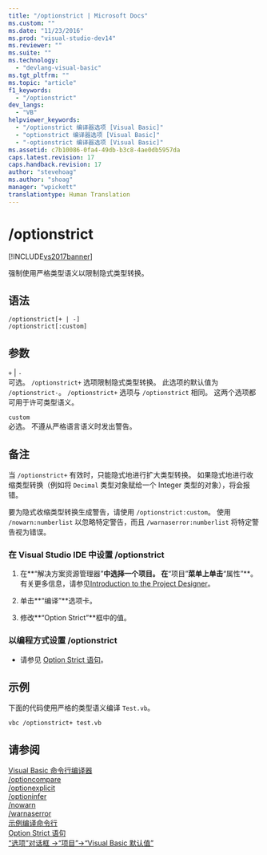 ```yaml
---
title: "/optionstrict | Microsoft Docs"
ms.custom: ""
ms.date: "11/23/2016"
ms.prod: "visual-studio-dev14"
ms.reviewer: ""
ms.suite: ""
ms.technology: 
  - "devlang-visual-basic"
ms.tgt_pltfrm: ""
ms.topic: "article"
f1_keywords: 
  - "/optionstrict"
dev_langs: 
  - "VB"
helpviewer_keywords: 
  - "/optionstrict 编译器选项 [Visual Basic]"
  - "optionstrict 编译器选项 [Visual Basic]"
  - "-optionstrict 编译器选项 [Visual Basic]"
ms.assetid: c7b10086-0fa4-49db-b3c8-4ae0db5957da
caps.latest.revision: 17
caps.handback.revision: 17
author: "stevehoag"
ms.author: "shoag"
manager: "wpickett"
translationtype: Human Translation
---
```

# /optionstrict
[!INCLUDE[vs2017banner](../../../csharp/includes/vs2017banner.md)]

强制使用严格类型语义以限制隐式类型转换。  
  
## 语法  
  
```  
/optionstrict[+ | -]  
/optionstrict[:custom]  
```  
  
## 参数  
 `+` &#124; `-`  
 可选。  `/optionstrict+` 选项限制隐式类型转换。  此选项的默认值为 `/optionstrict-`。  `/optionstrict+` 选项与 `/optionstrict` 相同。  这两个选项都可用于许可类型语义。  
  
 `custom`  
 必选。  不遵从严格语言语义时发出警告。  
  
## 备注  
 当 `/optionstrict+` 有效时，只能隐式地进行扩大类型转换。  如果隐式地进行收缩类型转换（例如将 `Decimal` 类型对象赋给一个 Integer 类型的对象），将会报错。  
  
 要为隐式收缩类型转换生成警告，请使用 `/optionstrict:custom`。  使用 `/nowarn:numberlist` 以忽略特定警告，而且 `/warnaserror:numberlist` 将特定警告视为错误。  
  
### 在 Visual Studio IDE 中设置 \/optionstrict  
  
1.  在**“解决方案资源管理器”**中选择一个项目。  在**“项目”**菜单上单击**“属性”**。有关更多信息，请参见[Introduction to the Project Designer](http://msdn.microsoft.com/zh-cn/898dd854-c98d-430c-ba1b-a913ce3c73d7)。  
  
2.  单击**“编译”**选项卡。  
  
3.  修改**“Option Strict”**框中的值。  
  
### 以编程方式设置 \/optionstrict  
  
-   请参见 [Option Strict 语句](../../../visual-basic/language-reference/statements/option-strict-statement.md)。  
  
## 示例  
 下面的代码使用严格的类型语义编译 `Test.vb`。  
  
```  
vbc /optionstrict+ test.vb  
```  
  
## 请参阅  
 [Visual Basic 命令行编译器](../../../visual-basic/reference/command-line-compiler/index.md)   
 [\/optioncompare](../../../visual-basic/reference/command-line-compiler/optioncompare.md)   
 [\/optionexplicit](../../../visual-basic/reference/command-line-compiler/optionexplicit.md)   
 [\/optioninfer](../../../visual-basic/reference/command-line-compiler/optioninfer.md)   
 [\/nowarn](../../../visual-basic/reference/command-line-compiler/nowarn.md)   
 [\/warnaserror](../../../visual-basic/reference/command-line-compiler/warnaserror.md)   
 [示例编译命令行](../../../visual-basic/reference/command-line-compiler/sample-compilation-command-lines.md)   
 [Option Strict 语句](../../../visual-basic/language-reference/statements/option-strict-statement.md)   
 [“选项”对话框 \-\>“项目”\-\>“Visual Basic 默认值”](/visual-studio/ide/reference/visual-basic-defaults-projects-options-dialog-box)